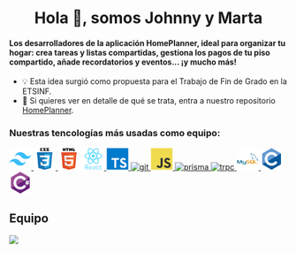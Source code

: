 <h1 align="center">Hola 👋, somos Johnny y Marta</h1>
<h4>Los desarrolladores de la aplicación HomePlanner, ideal para organizar tu hogar: crea tareas y listas compartidas, gestiona los pagos de tu piso compartido, añade recordatorios y eventos... ¡y mucho más!</h4>

- :bulb:  Esta idea surgió como propuesta para el Trabajo de Fin de Grado en la ETSINF. <br>
- :link:  Si quieres ver en detalle de qué se trata, entra a nuestro repositorio <a href="https://github.com/TFGHomePlanner/HomePlanner"> HomePlanner</a>.

<h3>Nuestras tencologías más usadas como equipo:</h3>
<p align="left"> <a href="https://tailwindcss.com/" target="_blank"> <img src="https://raw.githubusercontent.com/devicons/devicon/master/icons/tailwindcss/tailwindcss-plain.svg" alt="tailwindcss" width="40" height="40"/> </a> <a href="https://desarrolloweb.com/manuales/css3.html" target="_blank"> <img src="https://raw.githubusercontent.com/devicons/devicon/master/icons/css3/css3-original-wordmark.svg" alt="css3" width="40" height="40"/> </a> <a href="https://lenguajehtml.com/html/" target="_blank"> <img src="https://raw.githubusercontent.com/devicons/devicon/master/icons/html5/html5-original-wordmark.svg" alt="html5" width="40" height="40"/></a> <a href="https://reactjs.org/" target="_blank"> <img src="https://raw.githubusercontent.com/devicons/devicon/master/icons/react/react-original-wordmark.svg" alt="react" width="40" height="40"/> </a> <a href="https://www.typescriptlang.org/" target="_blank"> <img src="https://raw.githubusercontent.com/devicons/devicon/master/icons/typescript/typescript-original.svg" alt="typescript" width="40" height="40"/> <a href="https://git-scm.com/" target="_blank"> <img src="https://www.vectorlogo.zone/logos/git-scm/git-scm-icon.svg" alt="git" width="40" height="40"/> </a> <a href="https://developer.mozilla.org/en-US/docs/Web/JavaScript" target="_blank"> <img src="https://raw.githubusercontent.com/devicons/devicon/master/icons/javascript/javascript-original.svg" alt="javascript" width="40" height="40"/> </a> <a href="https://www.prisma.io/" target="_blank"> <img src="https://www.svgrepo.com/show/374002/prisma.svg" alt="prisma" width="40" height="40"/> </a>
<a href="https://trpc.io/" target="_blank"> <img src="https://seeklogo.com/images/T/trpc-logo-741E01B855-seeklogo.com.png" alt="trpc" width="40" height="40"/> </a> <a href="https://www.mysql.com/" target="_blank"> <img src="https://raw.githubusercontent.com/devicons/devicon/master/icons/mysql/mysql-original-wordmark.svg" alt="mysql" width="40" height="40"/> </a> </a> <a href="https://www.cprogramming.com/" target="_blank"> <img src="https://raw.githubusercontent.com/devicons/devicon/master/icons/c/c-original.svg" alt="c" width="40" height="40"/> </a> <a href="https://www.w3schools.com/cs/" target="_blank"> <img src="https://raw.githubusercontent.com/devicons/devicon/master/icons/csharp/csharp-original.svg" alt="csharp" width="40" height="40"/> </a> </p>

  ## Equipo
<a href="https://github.com/TFGHomePlanner/HomePlanner/graphs/contributors">
  <img src="https://contrib.rocks/image?repo=TFGHomePlanner/HomePlannerAttempt" />
</a>




